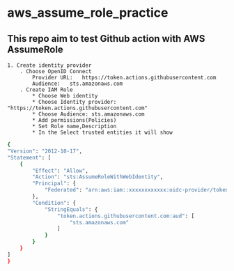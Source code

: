 # aws_assume_role_practice


## This repo aim to test Github action with AWS AssumeRole 

    1. Create identity provider
        . Choose OpenID Connect
            Provider URL:   https://token.actions.githubusercontent.com
            Audience:   sts.amazonaws.com
        . Create IAM Role 
            * Choose Web identity 
            * Choose Identity provider: "https://token.actions.githubusercontent.com"
            * Choose Audience: sts.amazonaws.com
            * Add permissions(Policies) 
            * Set Role name,Description
            * In the Select trusted entities it will show 
````sh
{
"Version": "2012-10-17",
"Statement": [
    {
        "Effect": "Allow",
        "Action": "sts:AssumeRoleWithWebIdentity",
        "Principal": {
            "Federated": "arn:aws:iam::xxxxxxxxxxxx:oidc-provider/token.actions.githubusercontent.com"
        },
        "Condition": {
            "StringEquals": {
                "token.actions.githubusercontent.com:aud": [
                    "sts.amazonaws.com"
                ]
            }
        }
    }
]
}
````